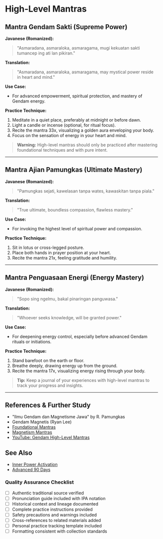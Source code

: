 # High-Level Mantras

## Mantra Gendam Sakti (Supreme Power)
**Javanese (Romanized):**
> "Asmaradana, asmaraloka, asmaragama, mugi kekuatan sakti tumancep ing ati lan pikiran."

**Translation:**
> "Asmaradana, asmaraloka, asmaragama, may mystical power reside in heart and mind."

**Use Case:**
- For advanced empowerment, spiritual protection, and mastery of Gendam energy.

**Practice Technique:**
1. Meditate in a quiet place, preferably at midnight or before dawn.
2. Light a candle or incense (optional, for ritual focus).
3. Recite the mantra 33x, visualizing a golden aura enveloping your body.
4. Focus on the sensation of energy in your heart and mind.

> **Warning:**
> High-level mantras should only be practiced after mastering foundational techniques and with pure intent.

---

## Mantra Ajian Pamungkas (Ultimate Mastery)
**Javanese (Romanized):**
> "Pamungkas sejati, kawelasan tanpa wates, kawaskitan tanpa piala."

**Translation:**
> "True ultimate, boundless compassion, flawless mastery."

**Use Case:**
- For invoking the highest level of spiritual power and compassion.

**Practice Technique:**
1. Sit in lotus or cross-legged posture.
2. Place both hands in prayer position at your heart.
3. Recite the mantra 21x, feeling gratitude and humility.

---

## Mantra Penguasaan Energi (Energy Mastery)
**Javanese (Romanized):**
> "Sopo sing ngelmu, bakal pinaringan panguwasa."

**Translation:**
> "Whoever seeks knowledge, will be granted power."

**Use Case:**
- For deepening energy control, especially before advanced Gendam rituals or initiations.

**Practice Technique:**
1. Stand barefoot on the earth or floor.
2. Breathe deeply, drawing energy up from the ground.
3. Recite the mantra 17x, visualizing energy rising through your body.

> **Tip:**
> Keep a journal of your experiences with high-level mantras to track your progress and insights.

---

## References & Further Study
- "Ilmu Gendam dan Magnetisme Jawa" by R. Pamungkas
- Gendam Magnetis (Ryan Lee)
- [Foundational Mantras](foundational_mantras.md)
- [Magnetism Mantras](magnetism_mantras.md)
- [YouTube: Gendam High-Level Mantras](https://www.youtube.com/results?search_query=gendam+high+level+mantra)

## See Also
- [Inner Power Activation](../04_practices/inner_power_activation.md)
- [Advanced 90 Days](../06_step_by_step_learning/advanced_90_days.md)

### Quality Assurance Checklist

- [ ] Authentic traditional source verified
- [ ] Pronunciation guide included with IPA notation
- [ ] Historical context and lineage documented
- [ ] Complete practice instructions provided
- [ ] Safety precautions and warnings included
- [ ] Cross-references to related materials added
- [ ] Personal practice tracking template included
- [ ] Formatting consistent with collection standards
